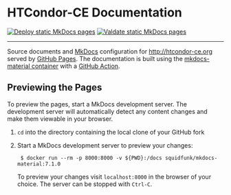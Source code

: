 HTCondor-CE Documentation
=========================

[![Deploy static MkDocs pages](https://github.com/htcondor/htcondor-ce/actions/workflows/deploy-mkdocs.yaml/badge.svg?branch=docs)](https://github.com/htcondor/htcondor-ce/actions/workflows/deploy-mkdocs.yaml) [![Valdate static MkDocs pages](https://github.com/htcondor/htcondor-ce/actions/workflows/validate-mkdocs.yml/badge.svg?branch=docs)](https://github.com/htcondor/htcondor-ce/actions/workflows/validate-mkdocs.yml)

---

Source documents and [MkDocs](https://www.mkdocs.org/) configuration for <http://htcondor-ce.org> served by
[GitHub Pages](https://pages.github.com/).
The documentation is built using the [mkdocs-material container](https://hub.docker.com/r/squidfunk/mkdocs-material/)
with a [GitHub Action](https://github.com/htcondor/htcondor-ce/blob/docs/.github/workflows/deploy-mkdocs.yaml).

Previewing the Pages
--------------------

To preview the pages, start a MkDocs development server.
The development server will automatically detect any content changes and make them viewable in your browser.

1. `cd` into the directory containing the local clone of your GitHub fork

1. Start a MkDocs development server to preview your changes:

        $ docker run --rm -p 8000:8000 -v ${PWD}:/docs squidfunk/mkdocs-material:7.1.0

    To preview your changes visit `localhost:8000` in the browser of your choice.
    The server can be stopped with `Ctrl-C`.

